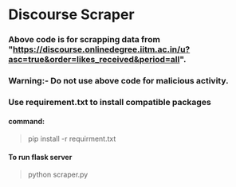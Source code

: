 # Discourse Scraper
### Above code is for scrapping data from "https://discourse.onlinedegree.iitm.ac.in/u?asc=true&order=likes_received&period=all".
### Warning:- Do not use above code for malicious activity.
### Use requirement.txt to install compatible packages
#### command: 
> pip install -r requirment.txt
#### To run flask server
> python scraper.py
